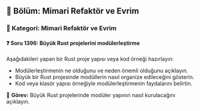 ## 📘 Bölüm: Mimari Refaktör ve Evrim  
### 🔹 Kategori: Mimari Refaktör ve Evrim  
#### ❓ Soru 1396: Büyük Rust projelerini modülerleştirme

Aşağıdakileri yapan bir Rust proje yapısı veya kod örneği hazırlayın:

- Modülerleştirmenin ne olduğunu ve neden önemli olduğunu açıklayın.
- Büyük bir Rust projesinde modüllerin nasıl organize edileceğini gösterin.
- Kod veya klasör yapısı örneğiyle modülerleştirmenin faydalarını belirtin.

🔧 **Görev:** Büyük Rust projelerinde modüler yapının nasıl kurulacağını açıklayın.
